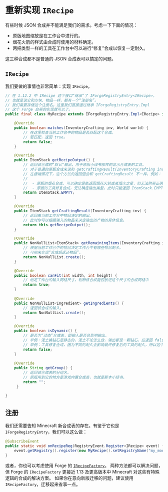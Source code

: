 # 重新实现 `IRecipe`

有些时候 JSON 合成并不能满足我们的需求。考虑一下下面的情况：

  - 原版地图缩放是在工作台中进行的。
  - 烟花火箭的样式由合成时使用的材料确定。
  - 两把类型一样的工具在工作台中可以进行“修复”合成以恢复一定耐久。

这三种合成都不是普通的 JSON 合成表可以搞定的问题。

## `IRecipe`

我们要做的事情也非常简单：实现 `IRecipe`。

```java
// 在 1.12.2 中 IRecipe 这个接口“继承”了 IForgeRegistryEntry<IRecipe>，
// 也就是说它和方块、物品一样，都有一个“注册名”。
// 我们需要存储这个注册名。这里我们直接通过继承 IForgeRegistryEntry.Impl
// 这个 Forge 自带的实现就可以了。
public final class MyRecipe extends IForgeRegistryEntry.Impl<IRecipe> implements IRecipe {

    @Override
    public boolean matches(InventoryCrafting inv, World world) {
        // 在这里检查当前工作台中的物品是否匹配这个合成。
        // 若匹配，返回 true。
        return false;
    }

    @Override
    public ItemStack getRecipeOutput() {
        // 返回该合成的“默认”输出，用于原版小绿书那样的显示合成表的工具。
        // 对于普通的原版合成来说和 getCraftingResult(InventoryCrafting inv) 返回值是一样的。
        // 在极端情况下，这个方法的返回值会和 getCraftingResult 不一样，例如：
        // 
        //  - 原版的烟花合成，可以确定是能返回烟花火箭或者烟火之星，但无法附带正确的数据
        //  - 原版的工具修复合成，无法确定输出类型，此时只能返回 ItemStack.EMPTY
        return ItemStack.EMPTY;
    }

    @Override
    public ItemStack getCraftingResult(InventoryCrafting inv) {
        // 返回由当前工作台中物品决定的输出。
        // 此时你可以根据输入的物品来决定输出的产物的具体信息。
        return this.getRecipeOutput();
    }

    @Override
    public NonNullList<ItemStack> getRemainingItems(InventoryCrafting inv) {
        // 根据当前工作台中的物品决定工作台中有哪些物品剩余。
        // 可用来实现“合成后返还物品”。
        return NonNullList.create();
    }

    @Override
    public boolean canFit(int width, int height) {
        // 给定工作台的输入网格尺寸，判断该合成能否放进这个尺寸的合成网格中
        return true;
    }
  
    @Override
    public NonNullList<Ingredient> getIngredients() {
        // 返回该合成的输入。
        return NonNullList.create();
    }

    @Override
    public boolean isDynamic() {
        // 是否为“动态”合成表，即输入是否会影响输出。
        // 举例：泥土换钻石是静态的，泥土不论怎么放，输出都是一颗钻石，应返回 false。
        // 举例：工具修复合成，因为不同的耐久会影响最终修复后的工具的耐久，所以这个是动态的，应返回 true。
        return false;
    }
    
    @Override
    public String getGroup() {
        // 返回该合成表的分组名。
        // 原版用到它的地方是游戏内置合成表，也就是那本小绿书。
        return "";
     }
  
}
```

## 注册

我们还需要告知 Minecraft 新合成表的存在。有鉴于它也是 `IForgeRegistryEntry`，我们可以这么做：

```java
@SubscribeEvent
public static void onRecipeReg(RegistryEvent.Register<IRecipe> event) {
    event.getRegistry().register(new MyRecipe().setRegistryName("my_mod:my_custom_recipe"));
}
```

或者，你也可以考虑使用 Forge 的 [`IRecipeFactory`](./forge-extension/recipe-factory)。
两种方法都可以解决问题，但 Forge 的 `IRecipeFactory` 更接近 1.13 及更高版本中 Minecraft 对这些有特殊逻辑的合成的解决方案。
如果你在意向新版迁移的问题，建议使用 `IRecipeFactory`，迁移起来省事一点。